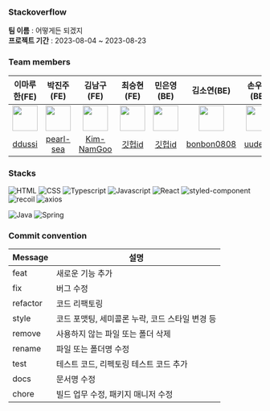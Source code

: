 ### Stackoverflow

**팀 이름** : 어떻게든 되겠지  
**프로젝트 기간** : 2023-08-04 ~ 2023-08-23

### Team members

|                                                            이마루한(FE)                                                            |                                              박진주(FE)                                              |                                                                                                                                       김남구(FE)                                                                                                                                       |        최승현(FE)         |        민은영(BE)         |                   김소연(BE)                   |               손우진(BE)               |
| :--------------------------------------------------------------------------------------------------------------------------------: | :--------------------------------------------------------------------------------------------------: | :------------------------------------------------------------------------------------------------------------------------------------------------------------------------------------------------------------------------------------------------------------------------------------: | :-----------------------: | :-----------------------: |:-------------------------------------------:|:-----------------------------------:|
| <img src="https://codeit-images.s3.ap-northeast-2.amazonaws.com/images/631fe801a470e661c7810b5a/IMG_1357.jpg_k2RPEh" width="50px"> | <img src="http://drive.google.com/uc?export=view&id=1WT_EC-LQhFNLTNtNUAMJ0iORwnOcwy75" width="50px"> | <img src="https://search.pstatic.net/common/?src=http%3A%2F%2Fblogfiles.naver.net%2FMjAyMTExMzBfNzUg%2FMDAxNjM4MjM4ODQ4OTQx.HWS5ujsSRbmBnzNrao1wkQ-_V5oF1O7QJxULvAn62kEg.ZJMktGei7dgeZTaZBhDBT94wUUXG2TPgMd1TbNMXaPgg.JPEG.wngks3466%2Foutput_1970433707.jpg&type=a340" width="50px"/> | <img src="" width="50px"> | <img src="" width="50px"> |          <img src="https://encrypted-tbn0.gstatic.com/images?q=tbn:ANd9GcSJjn9jBX04zWYgCK6czH0Ah2OlfjSIyM9gDg&usqp=CAU" width="50px">          |      <img src="https://user-images.githubusercontent.com/124488292/259011121-a796ff9f-3334-434e-8bff-abf4e3a69bcb.png" width="50px">      |
|                                                [ddussi](https://github.com/ddussi)                                                 |                              [pearl-sea](https://github.com/pearl-sea)                               |                                                                                                                      [Kim-NamGoo](https://github.com/Kim-NamGoo)                                                                                                                       |        [깃헙id]()         |        [깃헙id]()         | [bonbon0808](https://github.com/bonbon0808) | [uudean](https://github.com/uudean) |

### Stacks

![HTML](https://img.shields.io/badge/html-E34F26?style=for-the-badge&logo=html5&logoColor=white)
![CSS](https://img.shields.io/badge/css-1572B6?style=for-the-badge&logo=css3&logoColor=white)
![Typescript](https://img.shields.io/badge/TypeScript-3178C6?style=for-the-badge&logo=typescript&logoColor=white)
![Javascript](https://img.shields.io/badge/Javascript-F7DF1E?style=for-the-badge&logo=javascript&logoColor=black)
![React](https://img.shields.io/badge/react-444444?style=for-the-badge&logo=react)
![styled-component](https://img.shields.io/badge/Styledcomponent-DB7093?style=for-the-badge&logo=styled-components&logoColor=white)
![recoil](https://img.shields.io/badge/recoil-3578E5?style=for-the-badge&logo=recoil&logoColor=white) 
![axios](https://img.shields.io/badge/axios-8b00ff?style=for-the-badge&logo=axios&logoColor=white)  

![Java](https://img.shields.io/badge/JAVA-007396?style=for-the-badge&logo=java&logoColor=white)
![Spring](https://img.shields.io/badge/Spring-6DB33F?style=for-the-badge&logo=Spring&logoColor=white)

### Commit convention

| Message  | 설명                                            |
| -------- | ----------------------------------------------- |
| feat     | 새로운 기능 추가                                |
| fix      | 버그 수정                                       |
| refactor | 코드 리팩토링                                   |
| style    | 코드 포맷팅, 세미콜론 누락, 코드 스타일 변경 등 |
| remove   | 사용하지 않는 파일 또는 폴더 삭제               |
| rename   | 파일 또는 폴더명 수정                           |
| test     | 테스트 코드, 리펙토링 테스트 코드 추가          |
| docs     | 문서명 수정                                     |
| chore    | 빌드 업무 수정, 패키지 매니저 수정              |
